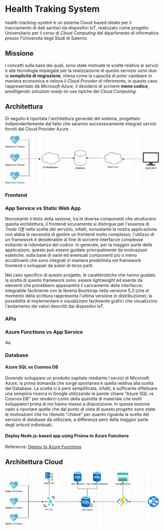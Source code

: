# Health Traking System

health-tracking-system è un sistema Cloud-based ideato per il tracciamento di dati sanitari da dispositivi IoT, realizzato come progetto Universitario per il corso di *Cloud Computing* del dipartimento di informatica presso l'Università degli Studi di Salerno.

## Missione

<descrizione del progetto>

I concetti sulla base dei quali, sono state motivate le scelte relative ai servizi e alle tecnologie impiegate per la realizzazione di questo servizio sono due: la **semplicità di migrazione**, intesa come la capacità di poter cambiare in maniera economica e veloce il *Cloud Provider* di riferimento, in questo caso rappresentato da *Microsoft Azure*; il desiderio di scrivere **meno codice**, prediligendo soluzioni *ready-to-use* tipiche del *Cloud Computing*.

## Architettura

Di seguito è riportata l'architettura generale del sistema, progettato indipendentemente dal fatto che saranno successivamente integrati servizi forniti dal Cloud Provider Azure.

![General Architecture](assets/Health%20Tracking%20System%20-%20General%20Architecture.drawio.png)

### Frontend

### App Service vs Static Web App

Nonostante il titolo della sezione, tra le diverse componenti che strutturano questa architettura, il frontend sicuramente si distingue per l'assenza di *Trade Off* nella scelta del servizio, infatti, nonostante la nostra applicazione non abbia la necessità di gestire un frontend molto complesso, l'utilizzo di un framework è desiderabile al fine di scrivere interfacce complesse evitando la ridondanza del codice. In generale, per la maggior parte delle applicazioni, questo può essere guidato principalmente da motivazioni estetiche, sulla base di varie ed eventuali componenti più o meno accattivanti che sono integrati in maniera predefinita nei framework frontend o sviluppati da autori di terze parti.

Nel caso specifico di questo progetto, le caratteristiche che hanno guidato la scelta di questo framework sono: essere *lightweight* ed esente da elementi che potrebbero appesantire il caricamento delle interfacce; integrabile facilmente con la libreria Bootstrap nella versione 5.3 (che al momento della scrittura rappresenta l'ultima versione in distribuzione); la possibilità di implementare e visualizzare facilmente grafici che visualizzino l'andamento dei valori descritti dai dispositivi IoT.

### APIs

<lista degli endpoint da esporre>

### Azure Functions vs App Service

Aa

### Database

#### Azure SQL vs Cosmos DB

Dovendo sviluppare un prodotto ospitato mediante i servizi di Micorosft Azure, la prima domanda che sorge spontanea è quella relativa alla scelta del Database. La scelta ci è però semplificata, infatti, è sufficente effettuare una semplice ricerca in Google utilizzando le parole chiave "Azure SQL vs Cosmos DB" per renderci conto della quantità di materiale che molti sviluppatori prima di noi hanno messo a disposizione. In questa sezione vado a riportare quelle che dal punto di vista di questo progetto sono state le motivazioni che ho ritenuto "chiave" per quanto riguarda la scelta del servizio di database da utilizzare, a differenza però della maggior parte degli articoli individuati.

#### Deploy Node.js-based app using Prsima to Azure Functions

Reference: [Deploy to Azure Functions](https://prisma.io/docs/guides/deployment/serverless/deploy-to-azure-functions)

## Architettura Cloud

![Cloud Architecture](assets/Health%20Tracking%20System%20-%20Cloud%20Computing.drawio.png)
